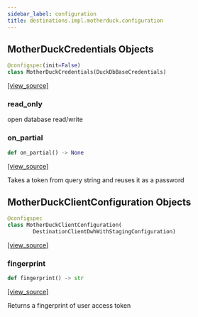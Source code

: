```yaml
---
sidebar_label: configuration
title: destinations.impl.motherduck.configuration
---
```


## MotherDuckCredentials Objects

```python
@configspec(init=False)
class MotherDuckCredentials(DuckDbBaseCredentials)
```

[[view_source]](https://github.com/dlt-hub/dlt/blob/9857029af018a582dd24da4070562f58bb7e9fc5/dlt/destinations/impl/motherduck/configuration.py#L19)

### read\_only

open database read/write

### on\_partial

```python
def on_partial() -> None
```

[[view_source]](https://github.com/dlt-hub/dlt/blob/9857029af018a582dd24da4070562f58bb7e9fc5/dlt/destinations/impl/motherduck/configuration.py#L57)

Takes a token from query string and reuses it as a password

## MotherDuckClientConfiguration Objects

```python
@configspec
class MotherDuckClientConfiguration(
        DestinationClientDwhWithStagingConfiguration)
```

[[view_source]](https://github.com/dlt-hub/dlt/blob/9857029af018a582dd24da4070562f58bb7e9fc5/dlt/destinations/impl/motherduck/configuration.py#L77)

### fingerprint

```python
def fingerprint() -> str
```

[[view_source]](https://github.com/dlt-hub/dlt/blob/9857029af018a582dd24da4070562f58bb7e9fc5/dlt/destinations/impl/motherduck/configuration.py#L87)

Returns a fingerprint of user access token

